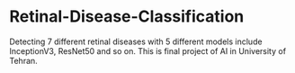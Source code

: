 # Retinal-Disease-Classification
Detecting 7 different retinal diseases with 5 different models include InceptionV3, ResNet50 and so on.
This is final project of AI in University of Tehran.
